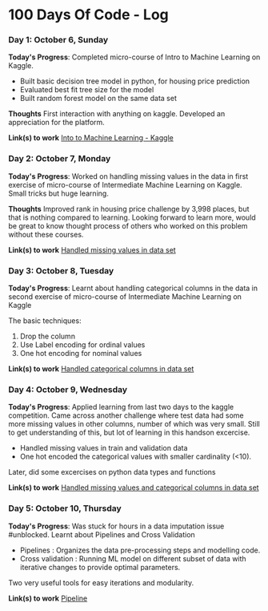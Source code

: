 # 100 Days Of Code - Log

### Day 1: October 6, Sunday

**Today's Progress**: Completed micro-course of Intro to Machine Learning on Kaggle.

- Built basic decision tree model in python, for housing price prediction
- Evaluated best fit tree size for the model
- Built random forest model on the same data set

**Thoughts** First interaction with anything on kaggle. Developed an appreciation for the platform.

**Link(s) to work**
[Into to Machine Learning - Kaggle](https://github.com/nikunjbhalla/kaggle-courses/tree/master/1.%20Intro%20to%20Machine%20Learning)


### Day 2: October 7, Monday

**Today's Progress**: Worked on handling missing values in the data in first exercise of micro-course of Intermediate Machine Learning on Kaggle. Small tricks but huge learning.

**Thoughts** Improved rank in housing price challenge by 3,998 places, but that is nothing compared to learning. Looking forward to learn more, would be great to know thought process of others who worked on this problem without these courses.

**Link(s) to work**
[Handled missing values in data set](https://github.com/nikunjbhalla/kaggle-courses/blob/master/2.%20Intermediate%20Machine%20Learning/Missing%20Values.ipynb)


### Day 3: October 8, Tuesday

**Today's Progress**: Learnt about handling categorical columns in the data in second exercise of micro-course of Intermediate Machine Learning on Kaggle

The basic techniques:
1. Drop the column
2. Use Label encoding for ordinal values
3. One hot encoding for nominal values

**Link(s) to work**
[Handled categorical columns in data set](https://github.com/nikunjbhalla/kaggle-courses/blob/master/2.%20Intermediate%20Machine%20Learning/Categorical%20Variables.ipynb)



### Day 4: October 9, Wednesday

**Today's Progress**: Applied learning from last two days to the kaggle competition. Came across another challenge where test data had some more missing values in other columns, number of which was very small.
Still to get understanding of this, but lot of learning in this handson excercise.

- Handled missing values in train and validation data
- One hot encoded the categorical values with smaller cardinality (<10).

Later, did some excercises on python data types and functions


**Link(s) to work**
[Handled missing values and categorical columns in data set](https://github.com/nikunjbhalla/kaggle-courses/blob/master/2.%20Intermediate%20Machine%20Learning/Categorical%20Variables.ipynb)

### Day 5: October 10, Thursday

**Today's Progress**: Was stuck for hours in a data imputation issue #unblocked. 
Learnt about Pipelines and Cross Validation
- Pipelines : Organizes the data pre-processing steps and modelling code. 
- Cross validation : Running ML model on different subset of data with iterative changes to provide optimal parameters.

Two very useful tools for easy iterations and modularity.


**Link(s) to work**
[Pipeline](https://github.com/nikunjbhalla/kaggle-courses/blob/master/2.%20Intermediate%20Machine%20Learning/3.%20Pipeline.ipynb)
